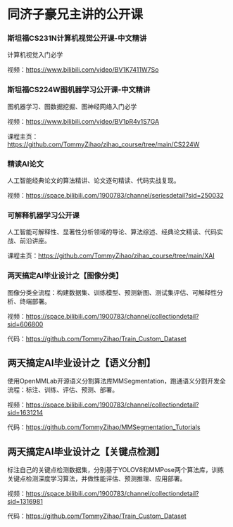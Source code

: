 # 同济子豪兄主讲的公开课

### 斯坦福CS231N计算机视觉公开课-中文精讲

计算机视觉入门必学

视频：https://www.bilibili.com/video/BV1K7411W7So

### 斯坦福CS224W图机器学习公开课-中文精讲

图机器学习、图数据挖掘、图神经网络入门必学

视频：https://www.bilibili.com/video/BV1pR4y1S7GA

课程主页：https://github.com/TommyZihao/zihao_course/tree/main/CS224W

### 精读AI论文

人工智能经典论文的算法精讲、论文逐句精读、代码实战复现。

视频：https://space.bilibili.com/1900783/channel/seriesdetail?sid=250032

### 可解释机器学习公开课

人工智能可解释性、显著性分析领域的导论、算法综述、经典论文精读、代码实战、前沿讲座。

课程主页：https://github.com/TommyZihao/zihao_course/tree/main/XAI

### 两天搞定AI毕业设计之【图像分类】

图像分类全流程：构建数据集、训练模型、预测新图、测试集评估、可解释性分析、终端部署。

视频：https://space.bilibili.com/1900783/channel/collectiondetail?sid=606800

代码：https://github.com/TommyZihao/Train_Custom_Dataset

## 两天搞定AI毕业设计之【语义分割】

使用OpenMMLab开源语义分割算法库MMSegmentation，跑通语义分割开发全流程：标注、训练、评估、预测、部署。

视频：https://space.bilibili.com/1900783/channel/collectiondetail?sid=1631214

代码：https://github.com/TommyZihao/MMSegmentation_Tutorials

## 两天搞定AI毕业设计之【关键点检测】

标注自己的关键点检测数据集，分别基于YOLOV8和MMPose两个算法库，训练关键点检测深度学习算法，并做性能评估、预测推理、应用部署。

视频：https://space.bilibili.com/1900783/channel/collectiondetail?sid=1316981

代码：https://github.com/TommyZihao/Train_Custom_Dataset









